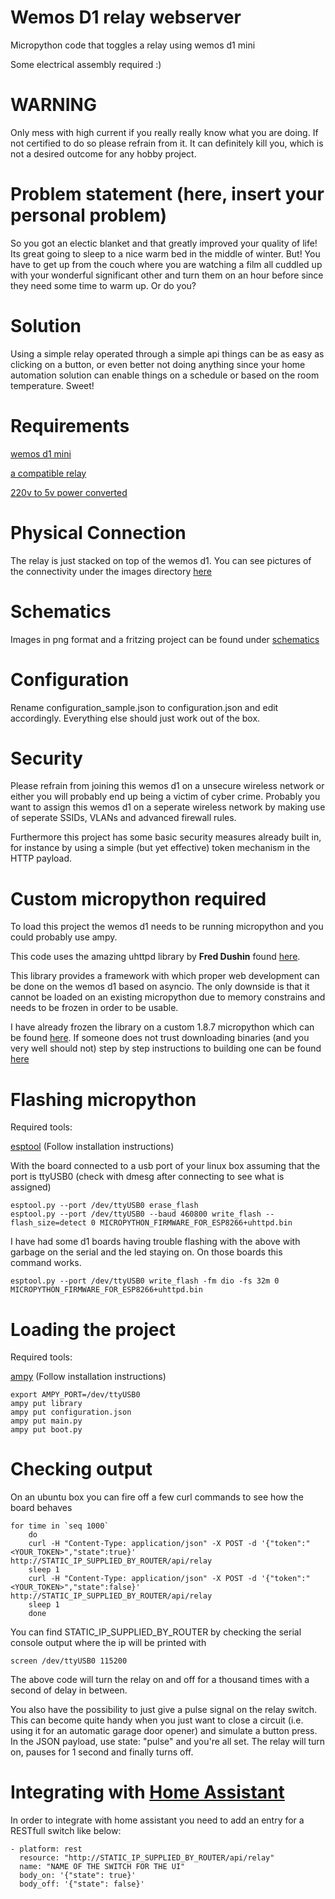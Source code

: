 # Wemos D1 relay webserver
Micropython code that toggles a relay using wemos d1 mini

Some electrical assembly required :)

# WARNING
Only mess with high current if you really really know what you are doing. If
not certified to do so please refrain from it. It can definitely kill you,
which is not a desired outcome for any hobby project.


# Problem statement (here, insert your personal problem)
So you got an electic blanket and that greatly improved your quality of life!
Its great going to sleep to a nice warm bed in the middle of winter.
But! You have to get up from the couch where you are watching a film all cuddled
up with your wonderful significant other and turn them on an hour before since they
need some time to warm up. Or do you?

# Solution
Using a simple relay operated through a simple api things can be as easy as clicking
on a button, or even better not doing anything since your home automation solution
can enable things on a schedule or based on the room temperature. Sweet!



# Requirements
[wemos d1 mini](https://www.aliexpress.com/item/D1-mini-Mini-NodeMcu-4M-bytes-Lua-WIFI-Internet-of-Things-development-board-based-ESP8266-by/32644199530.html)

[a compatible relay](https://www.aliexpress.com/item/Smart-Electronics-Relay-Shield-for-Wemos-D1-mini-Relay-Module-Free-shipping/32664403256.html)

[220v to 5v power converted](https://www.aliexpress.com/item/5V-700mA-3-5W-AC-DC-Precision-Buck-Converter-AC-220v-to-5v-DC-step-down/32649591757.html)


# Physical Connection

The relay is just stacked on top of the wemos d1. You can see pictures of the connectivity under the images directory [here](images)


# Schematics

Images in png format and a fritzing project can be found under [schematics](schematics)


# Configuration

Rename configuration_sample.json to configuration.json and edit accordingly.
 Everything else should just work out of the box.

# Security

Please refrain from joining this wemos d1 on a unsecure wireless network or either you will probably end up being a victim of cyber crime.
 Probably you want to assign this wemos d1 on a seperate wireless network by making use of seperate SSIDs, VLANs and advanced firewall rules.

Furthermore this project has some basic security measures already built in, for instance by using a simple (but yet effective) token mechanism in the HTTP payload.


# Custom micropython required

To load this project the wemos d1 needs to be running micropython and you
could probably use ampy.

This code uses the amazing uhttpd library by **Fred Dushin** found [here](https://github.com/fadushin/esp8266/tree/master/micropython/uhttpd).

This library provides a framework with which proper web development can be
done on the wemos d1 based on asyncio. The only downside is that it cannot be
 loaded on an existing micropython due to memory constrains and needs to be
 frozen in order to be usable.

I have already frozen the library on a custom 1.8.7 micropython which can be
found [here](firmware/esp8266-20170517-v1.8.7-uhttpd.bin). If someone does
not trust downloading binaries (and you very well should not) step by step
instructions to building one can be found [here](documentation/freezing_uhttpd.md)

# Flashing micropython

Required tools:

   [esptool](https://github.com/espressif/esptool) (Follow installation instructions)

  With the board connected to a usb port of your linux box assuming that the
  port is ttyUSB0 (check with dmesg after connecting to see what is assigned)

    esptool.py --port /dev/ttyUSB0 erase_flash
    esptool.py --port /dev/ttyUSB0 --baud 460800 write_flash --flash_size=detect 0 MICROPYTHON_FIRMWARE_FOR_ESP8266+uhttpd.bin

  I have had some d1 boards having trouble flashing with the above with
  garbage on the serial and the led staying on. On those boards this command
  works.

    esptool.py --port /dev/ttyUSB0 write_flash -fm dio -fs 32m 0 MICROPYTHON_FIRMWARE_FOR_ESP8266+uhttpd.bin


# Loading the project

Required tools:

   [ampy](https://github.com/adafruit/ampy) (Follow installation instructions)

    export AMPY_PORT=/dev/ttyUSB0
    ampy put library
    ampy put configuration.json
    ampy put main.py
    ampy put boot.py

# Checking output

   On an ubuntu box you can fire off a few curl commands to see how the board
    behaves

    for time in `seq 1000`
        do
        curl -H "Content-Type: application/json" -X POST -d '{"token":"<YOUR_TOKEN>","state":true}' http://STATIC_IP_SUPPLIED_BY_ROUTER/api/relay
        sleep 1
        curl -H "Content-Type: application/json" -X POST -d '{"token":"<YOUR_TOKEN>","state":false}' http://STATIC_IP_SUPPLIED_BY_ROUTER/api/relay
        sleep 1
        done

   You can find STATIC_IP_SUPPLIED_BY_ROUTER by checking the serial console output where the ip
    will be printed with

    screen /dev/ttyUSB0 115200

   The above code will turn the relay on and off for a thousand
    times with a second of delay in between.

   You also have the possibility to just give a pulse signal on the relay switch. This can become quite handy when you just want to close a circuit (i.e. using it for an automatic garage door opener) and simulate a button press.
    In the JSON payload, use state: "pulse" and you're all set. The relay will turn on, pauses for 1 second and finally turns off.

# Integrating with [Home Assistant](https://home-assistant.io/)

 In order to integrate with home assistant you need to add an entry for a
 RESTfull switch like below:

    - platform: rest
      resource: "http://STATIC_IP_SUPPLIED_BY_ROUTER/api/relay"
      name: "NAME OF THE SWITCH FOR THE UI"
      body_on: '{"state": true}'
      body_off: '{"state": false}'

